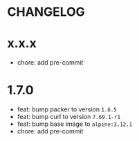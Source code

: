 # CHANGELOG

# x.x.x

* chore: add pre-commit

# 1.7.0

* feat: bump packer to version `1.6.5`
* feat: bump curl to version `7.69.1-r1`
* feat: bump base image to `alpine:3.12.1`
* chore: add pre-commit
